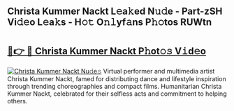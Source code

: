## Christa Kummer Nackt L𝚎a𝚔ed N𝚞𝚍e - Part-zSH Vi𝚍𝚎o L𝚎a𝚔s - H𝚘𝚝 O𝚗𝚕yf𝚊ns P𝚑𝚘tos RUWtn

# <h2><a href="http://kfc4ig5.oniu.top/?m=Christa+Kummer+Nackt">🔗👉 🔴 Christa Kummer Nackt P𝚑ot𝚘𝚜 V𝚒d𝚎o</a></h2>

[![Christa Kummer Nackt Nu𝚍e𝚜](https://i.imgur.com/0qMVB7G.gif)](http://kfc4ig5.oniu.top/?m=Christa+Kummer+Nackt)
Virtual performer and multimedia artist Christa Kummer Nackt, famed for distributing dance and lifestyle inspiration through trending choreographies and compact films. Humanitarian Christa Kummer Nackt, celebrated for their selfless acts and commitment to helping others.  
